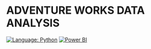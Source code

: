 # ADVENTURE WORKS DATA ANALYSIS

[![Language: Python](https://img.shields.io/badge/Language-Python-blue)](https://www.python.org/)
[![Power BI](https://img.shields.io/badge/Power_BI-F2C811?style=for-the-badge&logo=powerbi&logoColor=white)](https://powerbi.microsoft.com/)



